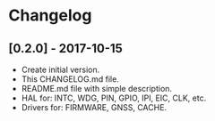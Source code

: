 # Changelog

## [0.2.0] - 2017-10-15
- Create initial version.
- This CHANGELOG.md file.
- README.md file with simple description.
- HAL for: INTC, WDG, PIN, GPIO, IPI, EIC, CLK, etc.
- Drivers for: FIRMWARE, GNSS, CACHE.
